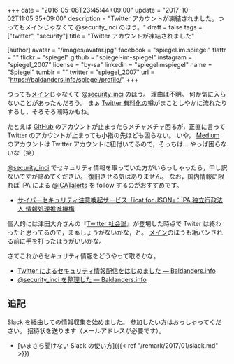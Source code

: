 +++
date = "2016-05-08T23:45:44+09:00"
update = "2017-10-02T11:05:35+09:00"
description = "Twitter アカウントが凍結されました。つってもメインじゃなくて @security_inci のほう。"
draft = false
tags = ["twitter", "security"]
title = "Twitter アカウントが凍結されました"

[author]
  avatar = "/images/avatar.jpg"
  facebook = "spiegel.im.spiegel"
  flattr = ""
  flickr = "spiegel"
  github = "spiegel-im-spiegel"
  instagram = "spiegel_2007"
  license = "by-sa"
  linkedin = "spiegelimspiegel"
  name = "Spiegel"
  tumblr = ""
  twitter = "spiegel_2007"
  url = "https://baldanders.info/spiegel/profile/"
+++

つっても[メイン](https://twitter.com/spiegel_2007)じゃなくて [@security_inci](https://twitter.com/security_inci) のほう。
理由は不明。
何か気に入らないことがあったんだろう。
まぁ [Twitter 有料化の噂](http://www.itmedia.co.jp/news/articles/1605/06/news066.html)がまことしやかに流れたりするし，そろそろ潮時かもね。

たとえば [GitHub](https://github.com/) のアカウントが止まったらメチャメチャ困るが，正直に言って Twitter のアカウントが止まっても小指の先ほども困らない。
いや， [Medium](https://medium.com/) のアカウントは Twitter アカウントに紐付いてるので，そっちは... やっぱ困らないな（笑）

[@security_inci](https://twitter.com/security_inci) でセキュリティ情報を取っていた方がいらっしゃったら，申し訳ないですが諦めてください。
復旧させる気はありません。
なお，国内情報に限れば IPA による [@ICATalerts](https://twitter.com/ICATalerts/) を follow するのがおすすめです。

- [サイバーセキュリティ注意喚起サービス「icat for JSON」：IPA 独立行政法人 情報処理推進機構](http://www.ipa.go.jp/security/vuln/icat.html)

個人的には津田大介さんの『[Twitter 社会論](http://www.amazon.co.jp/exec/obidos/ASIN/4862484824/baldandersinf-22/ "Amazon.co.jp： Twitter社会論 ~新たなリアルタイム・ウェブの潮流: 津田 大介: 本")』が登場した時点で Twiter は終わったと思ってるので，まぁしょうがないかな，と。
[メイン](https://twitter.com/spiegel_2007)のほうも垢バンされる前に手を打ったほうがいいかな。

さてこれからセキュリティ情報をどうやって取るかな。

- [Twitter によるセキュリティ情報配信をはじめました — Baldanders.info](https://baldanders.info/spiegel/log2/000387.shtml)
- [@security_inci を整理した — Baldanders.info](https://baldanders.info/spiegel/log2/000710.shtml)

## 追記

Slack を経由しての情報収集を始めました。
参加したい方はおっしゃってください。
招待状を送ります（メールアドレスが必要です）。

- [いまさら聞けない Slack の使い方]({{< ref "/remark/2017/01/slack.md" >}})
